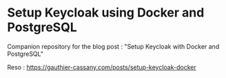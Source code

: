 # Setup Keycloak using Docker and PostgreSQL

Companion repository for the blog post : "Setup Keycloak with Docker and PostgreSQL"

Reso : https://gauthier-cassany.com/posts/setup-keycloak-docker
